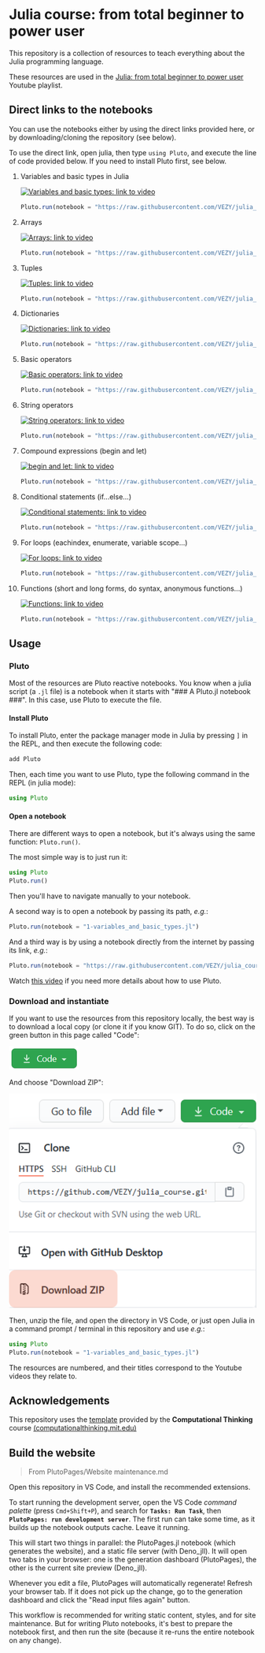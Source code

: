 # Julia course: from total beginner to power user

This repository is a collection of resources to teach everything about the Julia programming language.

These resources are used in the [Julia: from total beginner to power user](https://www.youtube.com/watch?v=ZZJJgQ2IzQQ&list=PLLiJ249IkzRFxZGALbKy75_ZyHxYCUmuk) Youtube playlist.

## Direct links to the notebooks

You can use the notebooks either by using the direct links provided here, or by downloading/cloning the repository (see below).

To use the direct link, open julia, then type `using Pluto`, and execute the line of code provided below. If you need to install Pluto first, see below.

1. Variables and basic types in Julia

    [![Variables and basic types: link to video](http://img.youtube.com/vi/Jip2Ym5DsxQ/0.jpg)](https://youtu.be/Jip2Ym5DsxQ "Variables and basic types")

    ```julia
    Pluto.run(notebook = "https://raw.githubusercontent.com/VEZY/julia_course/main/content/1-variables_and_basic_types.jl")
    ```

1. Arrays

    [![Arrays: link to video](http://img.youtube.com/vi/VKjIRDBk6qo/0.jpg)](https://youtu.be/VKjIRDBk6qo "Arrays")

    ```julia
    Pluto.run(notebook = "https://raw.githubusercontent.com/VEZY/julia_course/main/content/2-arrays.jl")
    ```

1. Tuples

    [![Tuples: link to video](http://img.youtube.com/vi/pYTw1LGbRm0/0.jpg)](https://youtu.be/pYTw1LGbRm0 "Tuples")

    ```julia
    Pluto.run(notebook = "https://raw.githubusercontent.com/VEZY/julia_course/main/content/3-tuples.jl")
    ```

1. Dictionaries

    [![Dictionaries: link to video](http://img.youtube.com/vi/3Anx7csWSkc/0.jpg)](https://youtu.be/3Anx7csWSkc "Dictionaries")

    ```julia
    Pluto.run(notebook = "https://raw.githubusercontent.com/VEZY/julia_course/main/content/4-dictionnaries.jl")
    ```

1. Basic operators

    [![Basic operators: link to video](http://img.youtube.com/vi/k2aGzLvN4uA/0.jpg)](https://youtu.be/k2aGzLvN4uA "Basic operators")

    ```julia
    Pluto.run(notebook = "https://raw.githubusercontent.com/VEZY/julia_course/main/content/5-basic_operators.jl")
    ```

1. String operators

    [![String operators: link to video](http://img.youtube.com/vi/yZwHgdAEx5Q/0.jpg)](https://youtu.be/yZwHgdAEx5Q "Strings")

    ```julia
    Pluto.run(notebook = "https://raw.githubusercontent.com/VEZY/julia_course/main/content/6-string_operators.jl")
    ```

1. Compound expressions (begin and let)

    [![begin and let: link to video](http://img.youtube.com/vi/zCvYmbP1esc/0.jpg)](https://youtu.be/zCvYmbP1esc "begin and let")

    ```julia
    Pluto.run(notebook = "https://raw.githubusercontent.com/VEZY/julia_course/main/content/7-compound_expressions.jl")
    ```

1. Conditional statements (if...else...)

    [![Conditional statements: link to video](http://img.youtube.com/vi/qNK9C3ewoGE/0.jpg)](https://youtu.be/qNK9C3ewoGE "Conditional statements")

    ```julia
    Pluto.run(notebook = "https://raw.githubusercontent.com/VEZY/julia_course/main/content/8-conditional_statements.jl")
    ```


1. For loops (eachindex, enumerate, variable scope...)

    [![For loops: link to video](http://img.youtube.com/vi/wTiVtP5tYPY/0.jpg)](https://youtu.be/wTiVtP5tYPY "Conditional statements")

    ```julia
    Pluto.run(notebook = "https://raw.githubusercontent.com/VEZY/julia_course/main/content/9-for_loops.jl")
    ```

2. Functions (short and long forms, do syntax, anonymous functions...)

    [![Functions: link to video](http://img.youtube.com/vi/xxx/0.jpg)](https://youtu.be/xxx "Functions")

    ```julia
    Pluto.run(notebook = "https://raw.githubusercontent.com/VEZY/julia_course/main/content/10-functions.jl")
    ```

## Usage

### Pluto

Most of the resources are Pluto reactive notebooks. You know when a julia script (a `.jl` file) is a notebook when it starts with "### A Pluto.jl notebook ###". In this case, use Pluto to execute the file.

#### Install Pluto

To install Pluto, enter the package manager mode in Julia by pressing `]` in the REPL, and then execute the following code:

```julia
add Pluto
```

Then, each time you want to use Pluto, type the following command in the REPL (in julia mode):

```julia
using Pluto
```

#### Open a notebook

There are different ways to open a notebook, but it's always using the same function: `Pluto.run()`.

The most simple way is to just run it:

```julia
using Pluto
Pluto.run()
```

Then you'll have to navigate manually to your notebook.

A second way is to open a notebook by passing its path, *e.g.*:

```julia
Pluto.run(notebook = "1-variables_and_basic_types.jl")
```

And a third way is by using a notebook directly from the internet by passing its link, *e.g.*:

```julia
Pluto.run(notebook = "https://raw.githubusercontent.com/VEZY/julia_course/main/content/1-variables_and_basic_types.jl")
```

Watch [this video](https://www.youtube.com/watch?v=jdEqGOv8ycc&list=PLLiJ249IkzRFxZGALbKy75_ZyHxYCUmuk&index=4) if you need more details about how to use Pluto.

### Download and instantiate

If you want to use the resources from this repository locally, the best way is to download a local copy (or clone it if you know GIT). To do so, click on the green button in this page called "Code":

![](www_readme/clone_button.png)

And choose "Download ZIP":

![](www_readme/Download_ZIP.png)

Then, unzip the file, and open the directory in VS Code, or just open Julia in a command prompt / terminal in this repository and use *e.g.*:

```julia
using Pluto
Pluto.run(notebook = "1-variables_and_basic_types.jl")
```

The resources are numbered, and their titles correspond to the Youtube videos they relate to.

## Acknowledgements

This repository uses the [template](https://github.com/greimel/pluto-course-template) provided by the **Computational Thinking** course [(computationalthinking.mit.edu)](https://computationalthinking.mit.edu)

## Build the website

> From PlutoPages/Website maintenance.md

Open this repository in VS Code, and install the recommended extensions.

To start running the development server, open the VS Code *command palette* (press `Cmd+Shift+P`), and search for **`Tasks: Run Task`**, then **`PlutoPages: run development server`**. The first run can take some time, as it builds up the notebook outputs cache. Leave it running.

This will start two things in parallel: the PlutoPages.jl notebook (which generates the website), and a static file server (with Deno_jll). It will open two tabs in your browser: one is the generation dashboard (PlutoPages), the other is the current site preview (Deno_jll).
 
Whenever you edit a file, PlutoPages will automatically regenerate! Refresh your browser tab. If it does not pick up the change, go to the generation dashboard and click the "Read input files again" button.

This workflow is recommended for writing static content, styles, and for site maintenance. But for writing Pluto notebooks, it's best to prepare the notebook first, and then run the site (because it re-runs the entire notebook on any change).